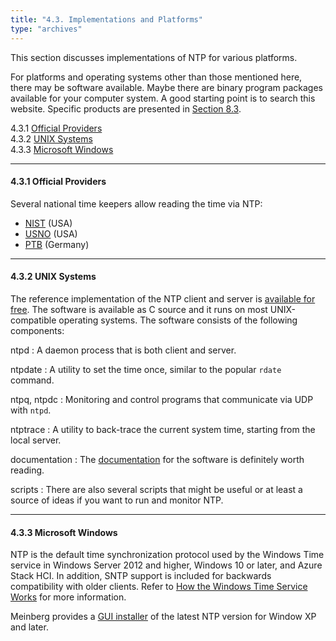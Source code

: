 ```yaml
---
title: "4.3. Implementations and Platforms"
type: "archives"
--- 
```


This section discusses implementations of NTP for various platforms.

For platforms and operating systems other than those mentioned here, there may be software available. Maybe there are binary program packages available for your computer system. A good starting point is to search this website. Specific products are presented in [Section 8.3](/ntpfaq/ntp-s-trbl-spec/).

4.3.1 [Official Providers](#431-official-providers)    
4.3.2 [UNIX Systems](#432-unix-systems)   
4.3.3 [Microsoft Windows](#433-microsoft-windows)      

* * *

#### 4.3.1 Official Providers

Several national time keepers allow reading the time via NTP:

* [NIST](https://www.nist.gov/time-frequency) (USA)
* [USNO](https://www.usno.navy.mil/USNO/time/) (USA)
* [PTB](https://www.ptb.de/cms/en/ptb/fachabteilungen/abtq/gruppe-q4/ref-q42/time-synchronization-of-computers-using-the-network-time-protocol-ntp.html) (Germany)

* * *

#### 4.3.2 UNIX Systems

The reference implementation of the NTP client and server is [available for free](/downloads/). The software is available as C source and it runs on most UNIX-compatible operating systems. The software consists of the following components:

ntpd
: A daemon process that is both client and server.

ntpdate
: A utility to set the time once, similar to the popular `rdate` command.

ntpq, ntpdc
: Monitoring and control programs that communicate via UDP with `ntpd`.

ntptrace
: A utility to back-trace the current system time, starting from the local server.

documentation
: The [documentation](/archives/4.2.8-series/) for the software is definitely worth reading.

scripts
: There are also several scripts that might be useful or at least a source of ideas if you want to run and monitor NTP.

* * *

#### 4.3.3 Microsoft Windows

NTP is the default time synchronization protocol used by the Windows Time service in Windows Server 2012 and higher, Windows 10 or later, and Azure Stack HCI. In addition, SNTP support is included for backwards compatibility with older clients. Refer to [How the Windows Time Service Works](https://docs.microsoft.com/en-us/windows-server/networking/windows-time-service/how-the-windows-time-service-works) for more information.

Meinberg provides a [GUI installer](https://www.meinbergglobal.com/english/sw/ntp.htm#ntp_stable) of the latest NTP version for Window XP and later.